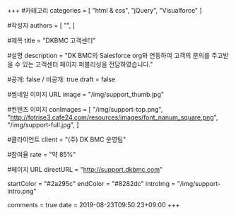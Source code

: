 +++
#카테고리
categories = [
    "html & css",
    "jQuery",
    "Visualforce"
]

#작성자
authors = [
    "",
]

#제목
title = "DKBMC 고객센터"

#설명
description = "DK BMC의 Salesforce org와 연동하여 고객의 문의를 주고받을 수 있는 고객센터 페이지 퍼블리싱을 전담하였습니다."

#공개: false / 비공개: true
draft = false

#썸네일 이미지 URL
image = "/img/support_thumb.jpg"

#컨텐츠 이미지
conImages = [
    "/img/support-top.png",
    "http://fotrise3.cafe24.com/resources/images/font_nanum_square.png",
    "/img/support-full.jpg",
]

#클라이언트
client = "(주) DK BMC 운영팀"

#참여율
rate = "약 85%"

#페이지 URL
directURL = "http://support.dkbmc.com"

startColor = "#2a295c"
endColor = "#8282dc"
introImg = "/img/support-intro.png"

comments = true
date = 2019-08-23T09:50:23+09:00
+++

<!-- 게시글 내용 -->